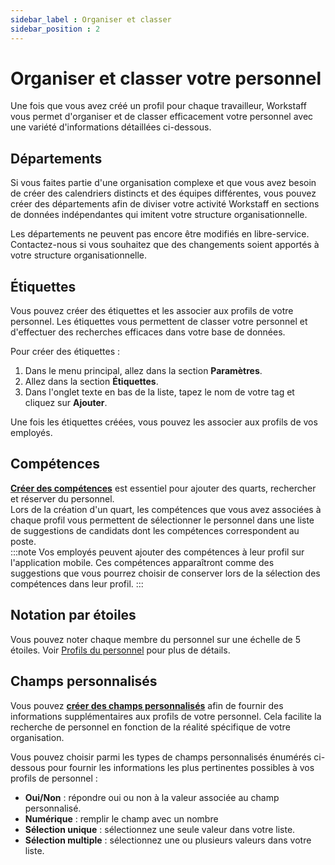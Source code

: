 ```yaml
---
sidebar_label : Organiser et classer
sidebar_position : 2
---
```


# Organiser et classer votre personnel
Une fois que vous avez créé un profil pour chaque travailleur, Workstaff vous permet d'organiser et de classer efficacement votre personnel avec une variété d'informations détaillées ci-dessous.


## Départements
Si vous faites partie d'une organisation complexe et que vous avez besoin de créer des calendriers distincts et des équipes différentes, vous pouvez créer des départements afin de diviser votre activité Workstaff en sections de données indépendantes qui imitent votre structure organisationnelle.


Les départements ne peuvent pas encore être modifiés en libre-service. Contactez-nous si vous souhaitez que des changements soient apportés à votre structure organisationnelle.

## Étiquettes
Vous pouvez créer des étiquettes et les associer aux profils de votre personnel. Les étiquettes vous permettent de classer votre personnel et d'effectuer des recherches efficaces dans votre base de données.

Pour créer des étiquettes :
1. Dans le menu principal, allez dans la section **Paramètres**.
2. Allez dans la section **Étiquettes**.
3. Dans l'onglet texte en bas de la liste, tapez le nom de votre tag et cliquez sur **Ajouter**.

Une fois les étiquettes créées, vous pouvez les associer aux profils de vos employés.

## Compétences
**[Créer des compétences](../customize/skills.md)** est essentiel pour ajouter des quarts, rechercher et réserver du personnel.   
Lors de la création d'un quart, les compétences que vous avez associées à chaque profil vous permettent de sélectionner le personnel dans une liste de suggestions de candidats dont les compétences correspondent au poste.    
:::note
Vos employés peuvent ajouter des compétences à leur profil sur l'application mobile. Ces compétences apparaîtront comme des suggestions que vous pourrez choisir de conserver lors de la sélection des compétences dans leur profil.
:::

## Notation par étoiles
Vous pouvez noter chaque membre du personnel sur une échelle de 5 étoiles. Voir [Profils du personnel](./profiles.md) pour plus de détails.

## Champs personnalisés
Vous pouvez **[créer des champs personnalisés](../customize/custom-fields.md)** afin de fournir des informations supplémentaires aux profils de votre personnel. Cela facilite la recherche de personnel en fonction de la réalité spécifique de votre organisation.

Vous pouvez choisir parmi les types de champs personnalisés énumérés ci-dessous pour fournir les informations les plus pertinentes possibles à vos profils de personnel :
- **Oui/Non** : répondre oui ou non à la valeur associée au champ personnalisé.
- **Numérique** : remplir le champ avec un nombre
- **Sélection unique** : sélectionnez une seule valeur dans votre liste.
- **Sélection multiple** : sélectionnez une ou plusieurs valeurs dans votre liste.  
  